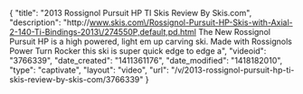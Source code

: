 {
    "title": "2013 Rossignol Pursuit HP TI Skis Review By Skis.com",
    "description": "http:\/\/www.skis.com\/Rossignol-Pursuit-HP-Skis-with-Axial-2-140-Ti-Bindings-2013\/274550P,default,pd.html  The New Rossignol Pursuit HP is a high powered, light em up carving ski. Made with Rossignols Power Turn Rocker this ski is super quick edge to edge a",
    "videoid": "3766339",
    "date_created": "1411361176",
    "date_modified": "1418182010",
    "type": "captivate",
    "layout": "video",
    "url": "\/v\/2013-rossignol-pursuit-hp-ti-skis-review-by-skis-com\/3766339"
}